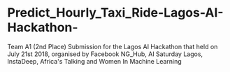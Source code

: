 # Predict_Hourly_Taxi_Ride-Lagos-AI-Hackathon-
Team A1 (2nd Place) Submission for the Lagos AI Hackathon that held on July 21st 2018, organised by Facebook NG_Hub, AI Saturday Lagos, InstaDeep, Africa's Talking and Women In Machine Learning
